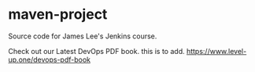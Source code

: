 # maven-project
Source code for James Lee's Jenkins course.

Check out our Latest DevOps PDF book.
this is to add.
https://www.level-up.one/devops-pdf-book
